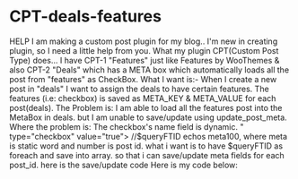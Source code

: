 # CPT-deals-features
HELP I am making a custom post plugin for my blog.. I'm new in creating plugin, so I need a little help from you.  What my plugin CPT(Custom Post Type) does... I have CPT-1 "Features" just like Features by WooThemes &amp; also CPT-2 "Deals" which has a META box which automatically loads all the post from "features" as CheckBox.  What I want is:-  When I create a new post in "deals" I want to assign the deals to have certain features. The features (i.e: checkbox) is saved as META_KEY &amp; META_VALUE for each post(deals).  The Problem is: I am able to load all the features post into the MetaBox in deals. but I am unable to save/update using update_post_meta.  Where the problem is: The checkbox's name field is dynamic. " type="checkbox" value="true"> //$queryFTID echos meta100, where meta is static word and number is post id.  what i want is to have $queryFTID as foreach and save into array. so that i can save/update meta fields for each post_id.  here is the save/update code Here is my code below:

